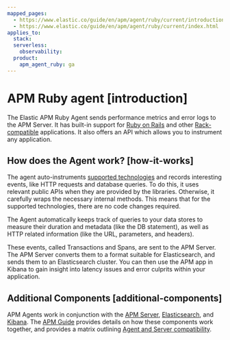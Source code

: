 ```yaml
---
mapped_pages:
  - https://www.elastic.co/guide/en/apm/agent/ruby/current/introduction.html
  - https://www.elastic.co/guide/en/apm/agent/ruby/current/index.html
applies_to:
  stack:
  serverless:
    observability:
  product:
    apm_agent_ruby: ga
---
```


# APM Ruby agent [introduction]

The Elastic APM Ruby Agent sends performance metrics and error logs to the APM Server. It has built-in support for [Ruby on Rails](/reference/getting-started-rails.md) and other [Rack-compatible](/reference/getting-started-rack.md) applications. It also offers an API which allows you to instrument any application.


## How does the Agent work? [how-it-works]

The agent auto-instruments [supported technologies](/reference/supported-technologies.md) and records interesting events, like HTTP requests and database queries. To do this, it uses relevant public APIs when they are provided by the libraries. Otherwise, it carefully wraps the necessary internal methods. This means that for the supported technologies, there are no code changes required.

The Agent automatically keeps track of queries to your data stores to measure their duration and metadata (like the DB statement), as well as HTTP related information (like the URL, parameters, and headers).

These events, called Transactions and Spans, are sent to the APM Server. The APM Server converts them to a format suitable for Elasticsearch, and sends them to an Elasticsearch cluster. You can then use the APM app in Kibana to gain insight into latency issues and error culprits within your application.


## Additional Components [additional-components]

APM Agents work in conjunction with the [APM Server](docs-content://solutions/observability/apps/application-performance-monitoring-apm.md), [Elasticsearch](docs-content://get-started/index.md), and [Kibana](docs-content://get-started/the-stack.md). The [APM Guide](docs-content://solutions/observability/apps/application-performance-monitoring-apm.md) provides details on how these components work together, and provides a matrix outlining [Agent and Server compatibility](docs-content://solutions/observability/apps/apm-agent-compatibility.md).

